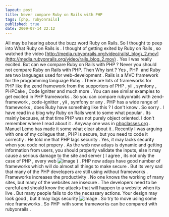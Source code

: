 ```yaml
---
layout: post
title: Never compare Ruby on Rails with PHP
tags: [php, rubyonrails]
published: true
date: 2009-07-14 22:12
---
```

All may be hearing about the buzz word Ruby on Rails. So I thought to peep into What Ruby on Rails is . I thought of getting exited by Ruby on Rails , so watched the video [http://media.rubyonrails.org/video/rails\_blog\_2.mov](http://media.rubyonrails.org/video/rails_blog_2.mov) . Yes I was really excited.  But can we compare Ruby on Rails with PHP ? Never you should not compare Ruby on Rails with PHP. Then Why isnt ?  Yes , PHP  and Ruby are two languages used for web-development . Rails is a MVC framework for the programming language Ruby . There are lots of frameworks for PHP like the zend framework from the supporters of PHP , yii , symfony , PHPCake , Code Ignitter and much more . You can see similar examples to get excited in PHP frameworks . So you can compare rubyonrails with zend-framework , code-ignitter , yii , symfony or any . PHP has a wide range of frameworks , does Ruby have something like this ? I don't know . So sorry .  I have read in a blog why Ruby on Rails went to some what popular . Its mainly because, at that time PHP was not purely object oriented. I don't remember where I read about it . Anyway one was in [phpclasses.org](http://www.phpclasses.org) . Manuel Lemo has made it some what clear about it .  Recently I was arguing with one of my collegue that , PHP is secure, but you need to code it correctly . He told me that PHP lags security . Yes, it may lacks security when you code not propery . As the web now adays is dynamic and getting information from users, you should properly validate the inputs, else it may cause a serious damage to the site and server ( I agree , its not only the case of PHP , every web ![image](http://www.harikt.com/sites/all/modules/fckeditor/fckeditor/editor/images/smiley/msn/regular_smile.gif) ) .  PHP now adays have good number of frameworks which will do almost all things to make secure . But its very sad that many of the PHP developers are still using without frameworks . Frameworks increases the productivity . No one knows the working of many sites, but many of the websites are insecure .  The developers need to be careful and should know the attacks that will happen to a website when its live . But many people fails to do the necessary actions. Your design may look good , but it may lags security ![image](http://www.harikt.com/sites/all/modules/fckeditor/fckeditor/editor/images/smiley/msn/devil_smile.gif) . So try to move using some nice frameworks .  So PHP  with some frameworks can be compared with rubyonrails .   
